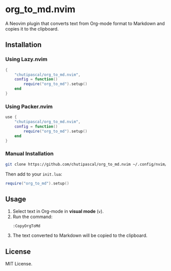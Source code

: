 # org_to_md.nvim

A Neovim plugin that converts text from Org-mode format to Markdown and copies it to the clipboard.

## Installation

### Using Lazy.nvim

```lua
{
    "chutipascal/org_to_md.nvim",
    config = function()
        require("org_to_md").setup()
    end
}
```

### Using Packer.nvim

```lua
use {
    "chutipascal/org_to_md.nvim",
    config = function()
        require("org_to_md").setup()
    end
}
```

### Manual Installation

```sh
git clone https://github.com/chutipascal/org_to_md.nvim ~/.config/nvim/lua/org_to_md
```

Then add to your `init.lua`:

```lua
require("org_to_md").setup()
```

## Usage

1. Select text in Org-mode in **visual mode** (`v`).
2. Run the command:
   ```
   :CopyOrgToMd
   ```
3. The text converted to Markdown will be copied to the clipboard.

## License

MIT License.

